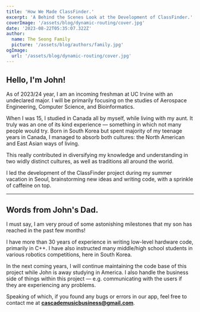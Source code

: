 ```yaml
---
title: 'How We Made ClassFinder.'
excerpt: 'A Behind the Scenes Look at the Development of ClassFinder.'
coverImage: '/assets/blog/dynamic-routing/cover.jpg'
date: '2023-08-22T05:35:07.322Z'
author:
  name: The Seong Family
  picture: '/assets/blog/authors/family.jpg'
ogImage:
  url: '/assets/blog/dynamic-routing/cover.jpg'
---
```


## Hello, I'm John!

As of 2023/24 year, I am an incoming freshman at UC Irvine with an undeclared major. I will be primarily focusing on the studies of Aerospace Engineering, Computer Science, and Bioinformatics.

When I was 15, I studied in Canada all by myself, while living with my aunt. It truly was an one of its kind experience — something in which not many people would try. Born in South Korea but spent majority of my teenage years in Canada, I managed to absorb both cultures: the North American and East Asian ways of living.

This really contributed in diversifying my knowledge and understanding in two widly distinct cultures, as well as traditions all around the world.

I led the development of the ClassFinder project during my summer vacation in Seoul, brainstorming new ideas and writing code, with a sprinkle of caffeine on top.

---

## Words from John's Dad.

I must say, I am very proud of some astonishing milestones that my son has reached in the past few months!

I have more than 30 years of experience in writing low-level hardware code, primarily in C++. I have also instructed many middle/high school students in various robotics competitions, here in South Korea.

In the next coming years, I will continue maintaining the code base of this project while John is away studying in America. I also handle the business side of things within this project — e.g. communicating with the users if they are experiencing any problems.

Speaking of which, if you found any bugs or errors in our app, feel free to contact me at **cascademusicbusiness@gmail.com**.